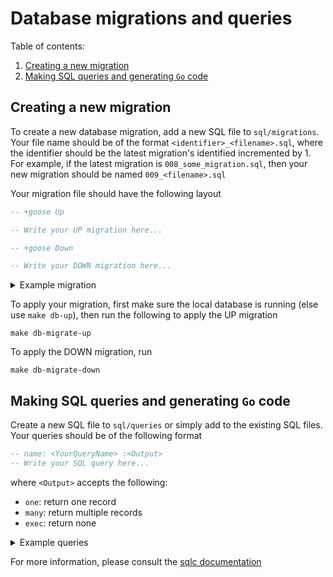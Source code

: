 # Database migrations and queries

Table of contents:
1. [Creating a new migration](#creating-a-new-migration)
2. [Making SQL queries and generating `Go` code](#making-sql-queries-and-generating-`go`-code)

## Creating a new migration

To create a new database migration, add a new SQL file to `sql/migrations`. Your file name should be of the format `<identifier>_<filename>.sql`, where the identifier should be the latest migration's identified incremented by 1. For example, if the latest migration is `008_some_migration.sql`, then your new migration should be named `009_<filename>.sql`

Your migration file should have the following layout
```sql
-- +goose Up

-- Write your UP migration here...

-- +goose Down

-- Write your DOWN migration here...

```
<details>
<summary>Example migration</summary>

```sql
-- +goose Up

CREATE TABLE my_table (
    id UUID PRIMARY KEY,
    column_1 TEXT NOT NULL,
    column_2 TEXT NOT NULL
);

-- +goose Down

DROP TABLE my_table;
```
</details>

To apply your migration, first make sure the local database is running (else use `make db-up`), then run the following to apply the UP migration
```
make db-migrate-up
```

To apply the DOWN migration, run
```
make db-migrate-down
```

## Making SQL queries and generating `Go` code

Create a new SQL file to `sql/queries` or simply add to the existing SQL files. Your queries should be of the following format

```sql
-- name: <YourQueryName> :<Output>
-- Write your SQL query here...
```

where `<Output>` accepts the following:

- `one`: return one record
- `many`: return multiple records
- `exec`: return none

<details>
<summary>Example queries</summary>
  
  ```sql
  -- name: GetAllRecords :many
  SELECT * FROM my_table

  -- name: CreateRecord :one
  INSERT INTO my_table (id, column_1, column_2)
  VALUES ($1, $2, $3)
  RETURNING *;

  -- name: DeleteRecord :exec
  DELETE FROM my_table WHERE id = $1;
  ```

</details>

For more information, please consult the [sqlc documentation](https://docs.sqlc.dev/en/stable/index.html)
